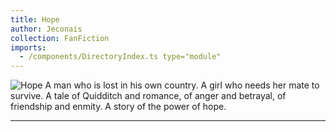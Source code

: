 ```yaml
---
title: Hope
author: Jeconais
collection: FanFiction
imports:
  - /components/DirectoryIndex.ts type="module"
---
```

![Hope](/assets/Hope.jpg)
A man who is lost in his own country. A girl who needs her mate to survive. A tale of Quidditch and romance, of anger and betrayal, of friendship and enmity. A story of the power of hope.

---

<directory-index directory="/FanFiction/Hope/"></directory-index>
